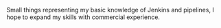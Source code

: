 Small things representing my basic knowledge of Jenkins and pipelines, I hope to expand my skills with commercial experience.
